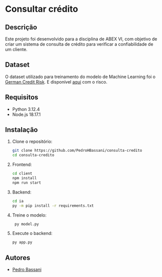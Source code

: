# Consultar crédito

## Descrição

Este projeto foi desenvolvido para a disciplina de ABEX VI, com objetivo de criar um sistema de consulta de crédito para verificar a confiabilidade de um cliente.

## Dataset

O dataset utilizado para treinamento do modelo de Machine Learning foi o [German Credit Risk](https://www.kaggle.com/datasets/uciml/german-credit). 
E disponível [aqui](https://www.kaggle.com/code/abdullahmazari/credit-card-risk-prediction) com o risco.

## Requisitos

- Python 3.12.4
- Node.js 18.17.1

## Instalação

1. Clone o repositório:

   ```sh
   git clone https://github.com/PedroHBassani/consulta-credito
   cd consulta-credito
   ```

2. Frontend:

   ```sh
   cd client
   npm install
   npm run start
   ```

3. Backend:

   ```sh
   cd ia
   py -m pip install -r requirements.txt
   ```

4. Treine o modelo:

   ```sh
    py model.py
   ```

5. Execute o backend:

   ```sh
   py app.py
   ```

## Autores

- [Pedro Bassani](https://github.com/PedroHBassani)
